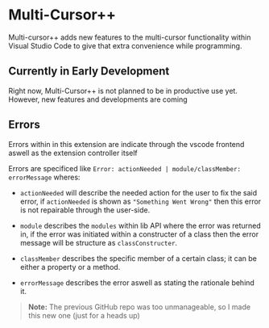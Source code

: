 # Multi-Cursor++
Multi-cursor++ adds new features to the multi-cursor functionality within Visual Studio Code to give that extra convenience while programming.

## Currently in Early Development
Right now, Multi-Cursor++ is not planned to be in productive use yet. However, new features and developments are coming

## Errors
Errors within in this extension are indicate through the vscode frontend aswell as the extension controller itself

Errors are specificed like `Error: actionNeeded | module/classMember: errorMessage` wheres:

- `actionNeeded` will describe the needed action for the user to fix the said error, if `actionNeeded` is shown as `"Something Went Wrong"` then this error is not repairable through the user-side.

- `module` describes the `modules` within lib API where the error was returned in, if the error was initiated within a constructer of a class then the error message will be structure as `classConstructer`.

- `classMember` describes the specific member of a certain class; it can be either a property or a method.

- `errorMessage` describes the error aswell as stating the rationale behind it. 

> **Note:** The previous GitHub repo was too unmanageable, so I made this new one (just for a heads up)